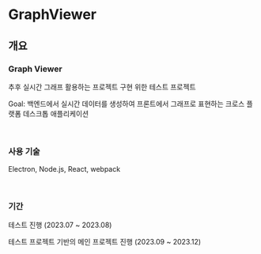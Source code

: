 # GraphViewer

## 개요
### Graph Viewer

추후 실시간 그래프 활용하는 프로젝트 구현 위한 테스트 프로젝트


Goal: 백엔드에서 실시간 데이터를 생성하여 프론트에서 그래프로 표현하는 크로스 플랫폼 데스크톱 애플리케이션

<br>

### 사용 기술 

Electron, Node.js, React, webpack


<br>

### 기간 

테스트 진행 (2023.07 ~ 2023.08)

테스트 프로젝트 기반의 메인 프로젝트 진행 (2023.09 ~ 2023.12)

